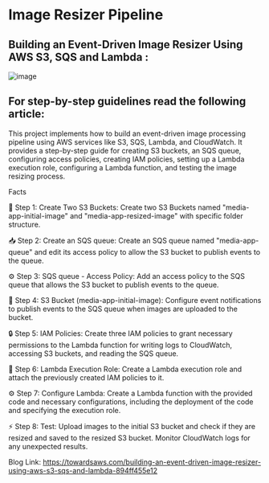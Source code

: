 #  Image Resizer Pipeline
## Building an Event-Driven Image Resizer Using AWS S3, SQS and Lambda : 

![image](https://user-images.githubusercontent.com/19708705/228999047-c28dfcb6-8832-4c36-82c9-0dfe0162fd0e.png)

## For step-by-step guidelines read the following article:
This project implements how to build an event-driven image processing pipeline using AWS services like S3, SQS, Lambda, and CloudWatch. It provides a step-by-step guide for creating S3 buckets, an SQS queue, configuring access policies, creating IAM policies, setting up a Lambda execution role, configuring a Lambda function, and testing the image resizing process.

Facts

📂 Step 1: Create Two S3 Buckets: Create two S3 Buckets named "media-app-initial-image" and "media-app-resized-image" with specific folder structure.

📥 Step 2: Create an SQS queue: Create an SQS queue named "media-app-queue" and edit its access policy to allow the S3 bucket to publish events to the queue.

⚙️ Step 3: SQS queue - Access Policy: Add an access policy to the SQS queue that allows the S3 bucket to publish events to the queue.

📂 Step 4: S3 Bucket (media-app-initial-image): Configure event notifications to publish events to the SQS queue when images are uploaded to the bucket.

🔒 Step 5: IAM Policies: Create three IAM policies to grant necessary permissions to the Lambda function for writing logs to CloudWatch, accessing S3 buckets, and reading the SQS queue.

🤝 Step 6: Lambda Execution Role: Create a Lambda execution role and attach the previously created IAM policies to it.

⚙️ Step 7: Configure Lambda: Create a Lambda function with the provided code and necessary configurations, including the deployment of the code and specifying the execution role.

⚡ Step 8: Test: Upload images to the initial S3 bucket and check if they are resized and saved to the resized S3 bucket. Monitor CloudWatch logs for any unexpected results.

Blog Link: https://towardsaws.com/building-an-event-driven-image-resizer-using-aws-s3-sqs-and-lambda-894ff455e12
